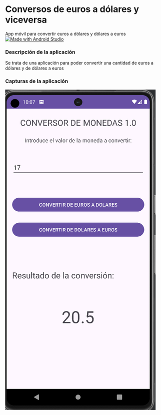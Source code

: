 # Conversos de euros a dólares y viceversa
App móvil para convertir euros a dólares y dólares a euros</br>
[![Made with Android Studio](https://img.shields.io/badge/Made%20with-Android%20Studio-3ddc84.svg?style=plastic&logo=android-studio&logoColor=white)](https://developer.android.com/studio)

### Descripción de la aplicación
Se trata de una aplicación para poder convertir una cantidad de euros a dólares y de dólares a euros 

### Capturas de la aplicación

![Alt text](https://github.com/Marco0705/ConversionEurosDolares/blob/master/screenshots/1.png?raw=true)
